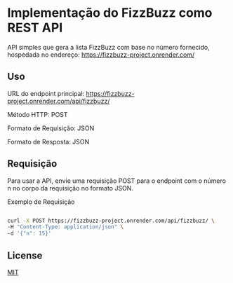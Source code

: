 # Implementação do FizzBuzz como REST API

API simples que gera a lista FizzBuzz com base no número fornecido, hospedada no endereço: https://fizzbuzz-project.onrender.com/

## Uso
URL do endpoint principal: https://fizzbuzz-project.onrender.com/api/fizzbuzz/

Método HTTP: POST

Formato de Requisição: JSON

Formato de Resposta: JSON

## Requisição
Para usar a API, envie uma requisição POST para o endpoint com o número n no corpo da requisição no formato JSON.

Exemplo de Requisição

```bash

curl -X POST https://fizzbuzz-project.onrender.com/api/fizzbuzz/ \
-H "Content-Type: application/json" \
-d '{"n": 15}'

```

## License

[MIT](https://choosealicense.com/licenses/mit/)
